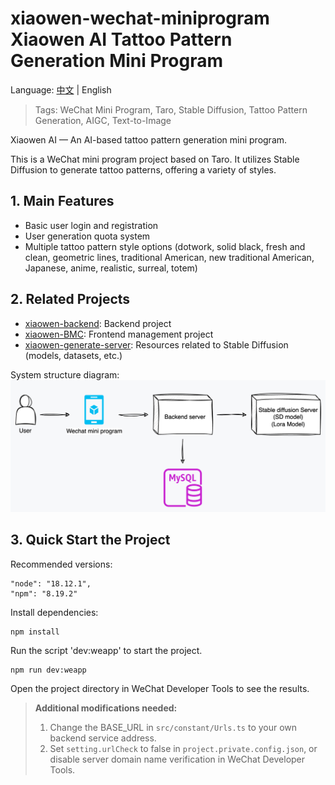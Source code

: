 # xiaowen-wechat-miniprogram Xiaowen AI Tattoo Pattern Generation Mini Program

Language: [中文](./README.md) | English

> Tags: WeChat Mini Program, Taro, Stable Diffusion, Tattoo Pattern Generation, AIGC, Text-to-Image

Xiaowen AI — An AI-based tattoo pattern generation mini program.

This is a WeChat mini program project based on Taro. It utilizes Stable Diffusion to generate tattoo patterns, offering a variety of styles.

## 1. Main Features

- Basic user login and registration
- User generation quota system
- Multiple tattoo pattern style options (dotwork, solid black, fresh and clean, geometric lines, traditional American, new traditional American, Japanese, anime, realistic, surreal, totem)

## 2. Related Projects

- [xiaowen-backend](https://github.com/VeejaLiu/xiaowen-backend): Backend project
- [xiaowen-BMC](https://github.com/VeejaLiu/xiaowen-BMC): Frontend management project
- [xiaowen-generate-server](https://github.com/VeejaLiu/xiaowen-generate-server): Resources related to Stable Diffusion (models, datasets, etc.)

System structure diagram:
![system-structure-diagram.png](docs/images/system-structure-diagram.png)

## 3. Quick Start the Project

Recommended versions:

```
"node": "18.12.1",
"npm": "8.19.2"
```

Install dependencies:

```bash
npm install
```

Run the script 'dev:weapp' to start the project.

```
npm run dev:weapp
```

Open the project directory in WeChat Developer Tools to see the results.

> **Additional modifications needed:**
> 1. Change the BASE_URL in `src/constant/Urls.ts` to your own backend service address.
> 2. Set `setting.urlCheck` to false in `project.private.config.json`, or disable server domain name verification in WeChat Developer Tools.